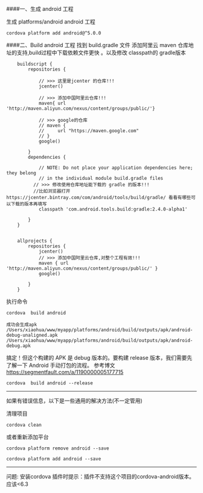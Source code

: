 ####一、生成 android 工程

生成 platforms/android  android 工程 
    
    cordova platform add android@^5.0.0
    

####二、Build android 工程
找到 build.gradle 文件 添加阿里云 maven 仓库地址的支持,build过程中下载依赖文件更快 。以及修改 classpath的 gradle版本
     
        buildscript {
            repositories {
            
                // >>> 这里是jcenter 的仓库!!!
                jcenter()
                
                // >>> 添加中国阿里云仓库!!!
                maven{ url 'http://maven.aliyun.com/nexus/content/groups/public/'}
                
                // >>> google的仓库
                // maven {
                //     url "https://maven.google.com"
                // }
                google()
            
            }
            dependencies {
        
                // NOTE: Do not place your application dependencies here; they belong
                // in the individual module build.gradle files
              // >>> 修改使用仓库地址能下载的 gradle 的版本!!!
              //比如浏览器打开 https://jcenter.bintray.com/com/android/tools/build/gradle/ 看看有哪些可以下载的版本再填写
                classpath 'com.android.tools.build:gradle:2.4.0-alpha1'  
  
            }
        }
        
        
        allprojects {
            repositories {
                jcenter()
                // >>> 添加中国阿里云仓库,对整个工程有效!!!
                maven { url 'http://maven.aliyun.com/nexus/content/groups/public/' }
                google()

            }
        }

执行命令

    cordova  build android
    
    成功会生成apk
    /Users/xiaohua/www/myapp/platforms/android/build/outputs/apk/android-debug-unaligned.apk
    /Users/xiaohua/www/myapp/platforms/android/build/outputs/apk/android-debug.apk
    
搞定！但这个构建的 APK 是 debug 版本的。要构建 release 版本，我们需要先了解一下 Android 手动打包的流程。
参考博文
https://segmentfault.com/a/1190000005177715

    cordova  build android --release

---

如果有错误信息，以下是一些通用的解决方法(不一定管用)

清理项目

    cordova clean 

或者重新添加平台 
    
    cordova platform remove android --save
    
    cordova platform add android --save

----
问题: 安装cordova 插件时提示：插件不支持这个项目的cordova-android版本。应该<6.3
